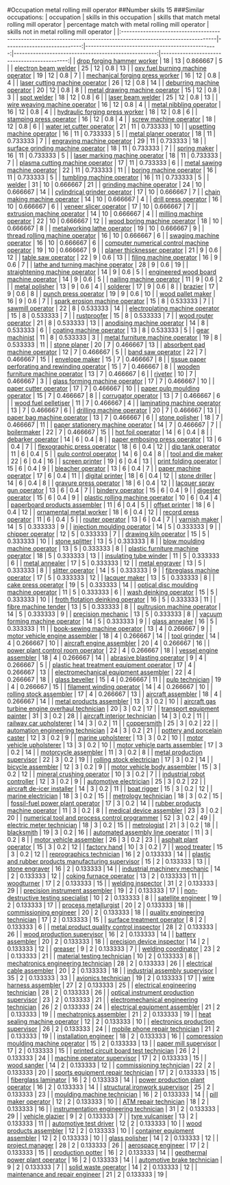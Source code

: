 #Occupation metal rolling mill operator
##Number skills 15
###Similar occupations:
| occupation                                                                                                      |   skills in this occupation |   skills that match metal rolling mill operator |   percentage match with metal rolling mill operator |   skills not in metal rolling mill operator |
|:----------------------------------------------------------------------------------------------------------------|----------------------------:|------------------------------------------------:|----------------------------------------------------:|--------------------------------------------:|
| [drop forging hammer worker](drop_forging_hammer_worker.md)                                                     |                          18 |                                              13 |                                            0.866667 |                                           5 |
| [electron beam welder](electron_beam_welder.md)                                                                 |                          25 |                                              12 |                                            0.8      |                                          13 |
| [oxy fuel burning machine operator](oxy_fuel_burning_machine_operator.md)                                       |                          19 |                                              12 |                                            0.8      |                                           7 |
| [mechanical forging press worker](mechanical_forging_press_worker.md)                                           |                          16 |                                              12 |                                            0.8      |                                           4 |
| [laser cutting machine operator](laser_cutting_machine_operator.md)                                             |                          26 |                                              12 |                                            0.8      |                                          14 |
| [deburring machine operator](deburring_machine_operator.md)                                                     |                          20 |                                              12 |                                            0.8      |                                           8 |
| [metal drawing machine operator](metal_drawing_machine_operator.md)                                             |                          15 |                                              12 |                                            0.8      |                                           3 |
| [spot welder](spot_welder.md)                                                                                   |                          18 |                                              12 |                                            0.8      |                                           6 |
| [laser beam welder](laser_beam_welder.md)                                                                       |                          25 |                                              12 |                                            0.8      |                                          13 |
| [wire weaving machine operator](wire_weaving_machine_operator.md)                                               |                          16 |                                              12 |                                            0.8      |                                           4 |
| [metal nibbling operator](metal_nibbling_operator.md)                                                           |                          16 |                                              12 |                                            0.8      |                                           4 |
| [hydraulic forging press worker](hydraulic_forging_press_worker.md)                                             |                          18 |                                              12 |                                            0.8      |                                           6 |
| [stamping press operator](stamping_press_operator.md)                                                           |                          16 |                                              12 |                                            0.8      |                                           4 |
| [screw machine operator](screw_machine_operator.md)                                                             |                          18 |                                              12 |                                            0.8      |                                           6 |
| [water jet cutter operator](water_jet_cutter_operator.md)                                                       |                          21 |                                              11 |                                            0.733333 |                                          10 |
| [upsetting machine operator](upsetting_machine_operator.md)                                                     |                          16 |                                              11 |                                            0.733333 |                                           5 |
| [metal planer operator](metal_planer_operator.md)                                                               |                          18 |                                              11 |                                            0.733333 |                                           7 |
| [engraving machine operator](engraving_machine_operator.md)                                                     |                          29 |                                              11 |                                            0.733333 |                                          18 |
| [surface grinding machine operator](surface_grinding_machine_operator.md)                                       |                          18 |                                              11 |                                            0.733333 |                                           7 |
| [spring maker](spring_maker.md)                                                                                 |                          16 |                                              11 |                                            0.733333 |                                           5 |
| [laser marking machine operator](laser_marking_machine_operator.md)                                             |                          18 |                                              11 |                                            0.733333 |                                           7 |
| [plasma cutting machine operator](plasma_cutting_machine_operator.md)                                           |                          17 |                                              11 |                                            0.733333 |                                           6 |
| [metal sawing machine operator](metal_sawing_machine_operator.md)                                               |                          22 |                                              11 |                                            0.733333 |                                          11 |
| [boring machine operator](boring_machine_operator.md)                                                           |                          16 |                                              11 |                                            0.733333 |                                           5 |
| [tumbling machine operator](tumbling_machine_operator.md)                                                       |                          16 |                                              11 |                                            0.733333 |                                           5 |
| [welder](welder.md)                                                                                             |                          31 |                                              10 |                                            0.666667 |                                          21 |
| [grinding machine operator](grinding_machine_operator.md)                                                       |                          24 |                                              10 |                                            0.666667 |                                          14 |
| [cylindrical grinder operator](cylindrical_grinder_operator.md)                                                 |                          17 |                                              10 |                                            0.666667 |                                           7 |
| [chain making machine operator](chain_making_machine_operator.md)                                               |                          14 |                                              10 |                                            0.666667 |                                           4 |
| [drill press operator](drill_press_operator.md)                                                                 |                          16 |                                              10 |                                            0.666667 |                                           6 |
| [veneer slicer operator](veneer_slicer_operator.md)                                                             |                          17 |                                              10 |                                            0.666667 |                                           7 |
| [extrusion machine operator](extrusion_machine_operator.md)                                                     |                          14 |                                              10 |                                            0.666667 |                                           4 |
| [milling machine operator](milling_machine_operator.md)                                                         |                          22 |                                              10 |                                            0.666667 |                                          12 |
| [wood boring machine operator](wood_boring_machine_operator.md)                                                 |                          18 |                                              10 |                                            0.666667 |                                           8 |
| [metalworking lathe operator](metalworking_lathe_operator.md)                                                   |                          19 |                                              10 |                                            0.666667 |                                           9 |
| [thread rolling machine operator](thread_rolling_machine_operator.md)                                           |                          16 |                                              10 |                                            0.666667 |                                           6 |
| [swaging machine operator](swaging_machine_operator.md)                                                         |                          16 |                                              10 |                                            0.666667 |                                           6 |
| [computer numerical control machine operator](computer_numerical_control_machine_operator.md)                   |                          19 |                                              10 |                                            0.666667 |                                           9 |
| [planer thicknesser operator](planer_thicknesser_operator.md)                                                   |                          21 |                                               9 |                                            0.6      |                                          12 |
| [table saw operator](table_saw_operator.md)                                                                     |                          22 |                                               9 |                                            0.6      |                                          13 |
| [filing machine operator](filing_machine_operator.md)                                                           |                          16 |                                               9 |                                            0.6      |                                           7 |
| [lathe and turning machine operator](lathe_and_turning_machine_operator.md)                                     |                          28 |                                               9 |                                            0.6      |                                          19 |
| [straightening machine operator](straightening_machine_operator.md)                                             |                          14 |                                               9 |                                            0.6      |                                           5 |
| [engineered wood board machine operator](engineered_wood_board_machine_operator.md)                             |                          14 |                                               9 |                                            0.6      |                                           5 |
| [nailing machine operator](nailing_machine_operator.md)                                                         |                          11 |                                               9 |                                            0.6      |                                           2 |
| [metal polisher](metal_polisher.md)                                                                             |                          13 |                                               9 |                                            0.6      |                                           4 |
| [solderer](solderer.md)                                                                                         |                          17 |                                               9 |                                            0.6      |                                           8 |
| [brazier](brazier.md)                                                                                           |                          17 |                                               9 |                                            0.6      |                                           8 |
| [punch press operator](punch_press_operator.md)                                                                 |                          19 |                                               9 |                                            0.6      |                                          10 |
| [wood pallet maker](wood_pallet_maker.md)                                                                       |                          16 |                                               9 |                                            0.6      |                                           7 |
| [spark erosion machine operator](spark_erosion_machine_operator.md)                                             |                          15 |                                               8 |                                            0.533333 |                                           7 |
| [sawmill operator](sawmill_operator.md)                                                                         |                          22 |                                               8 |                                            0.533333 |                                          14 |
| [electroplating machine operator](electroplating_machine_operator.md)                                           |                          15 |                                               8 |                                            0.533333 |                                           7 |
| [rustproofer](rustproofer.md)                                                                                   |                          15 |                                               8 |                                            0.533333 |                                           7 |
| [wood router operator](wood_router_operator.md)                                                                 |                          21 |                                               8 |                                            0.533333 |                                          13 |
| [anodising machine operator](anodising_machine_operator.md)                                                     |                          14 |                                               8 |                                            0.533333 |                                           6 |
| [coating machine operator](coating_machine_operator.md)                                                         |                          13 |                                               8 |                                            0.533333 |                                           5 |
| [gear machinist](gear_machinist.md)                                                                             |                          11 |                                               8 |                                            0.533333 |                                           3 |
| [metal furniture machine operator](metal_furniture_machine_operator.md)                                         |                          19 |                                               8 |                                            0.533333 |                                          11 |
| [stone planer](stone_planer.md)                                                                                 |                          20 |                                               7 |                                            0.466667 |                                          13 |
| [absorbent pad machine operator](absorbent_pad_machine_operator.md)                                             |                          12 |                                               7 |                                            0.466667 |                                           5 |
| [band saw operator](band_saw_operator.md)                                                                       |                          22 |                                               7 |                                            0.466667 |                                          15 |
| [envelope maker](envelope_maker.md)                                                                             |                          15 |                                               7 |                                            0.466667 |                                           8 |
| [tissue paper perforating and rewinding operator](tissue_paper_perforating_and_rewinding_operator.md)           |                          15 |                                               7 |                                            0.466667 |                                           8 |
| [wooden furniture machine operator](wooden_furniture_machine_operator.md)                                       |                          13 |                                               7 |                                            0.466667 |                                           6 |
| [riveter](riveter.md)                                                                                           |                          10 |                                               7 |                                            0.466667 |                                           3 |
| [glass forming machine operator](glass_forming_machine_operator.md)                                             |                          17 |                                               7 |                                            0.466667 |                                          10 |
| [paper cutter operator](paper_cutter_operator.md)                                                               |                          17 |                                               7 |                                            0.466667 |                                          10 |
| [paper pulp moulding operator](paper_pulp_moulding_operator.md)                                                 |                          15 |                                               7 |                                            0.466667 |                                           8 |
| [corrugator operator](corrugator_operator.md)                                                                   |                          13 |                                               7 |                                            0.466667 |                                           6 |
| [wood fuel pelletiser](wood_fuel_pelletiser.md)                                                                 |                          11 |                                               7 |                                            0.466667 |                                           4 |
| [laminating machine operator](laminating_machine_operator.md)                                                   |                          13 |                                               7 |                                            0.466667 |                                           6 |
| [drilling machine operator](drilling_machine_operator.md)                                                       |                          20 |                                               7 |                                            0.466667 |                                          13 |
| [paper bag machine operator](paper_bag_machine_operator.md)                                                     |                          13 |                                               7 |                                            0.466667 |                                           6 |
| [stone polisher](stone_polisher.md)                                                                             |                          18 |                                               7 |                                            0.466667 |                                          11 |
| [paper stationery machine operator](paper_stationery_machine_operator.md)                                       |                          14 |                                               7 |                                            0.466667 |                                           7 |
| [boilermaker](boilermaker.md)                                                                                   |                          22 |                                               7 |                                            0.466667 |                                          15 |
| [hot foil operator](hot_foil_operator.md)                                                                       |                          14 |                                               6 |                                            0.4      |                                           8 |
| [debarker operator](debarker_operator.md)                                                                       |                          14 |                                               6 |                                            0.4      |                                           8 |
| [paper embosing press operator](paper_embosing_press_operator.md)                                               |                          13 |                                               6 |                                            0.4      |                                           7 |
| [flexographic press operator](flexographic_press_operator.md)                                                   |                          18 |                                               6 |                                            0.4      |                                          12 |
| [dip tank operator](dip_tank_operator.md)                                                                       |                          11 |                                               6 |                                            0.4      |                                           5 |
| [pulp control operator](pulp_control_operator.md)                                                               |                          14 |                                               6 |                                            0.4      |                                           8 |
| [tool and die maker](tool_and_die_maker.md)                                                                     |                          22 |                                               6 |                                            0.4      |                                          16 |
| [screen printer](screen_printer.md)                                                                             |                          19 |                                               6 |                                            0.4      |                                          13 |
| [print folding operator](print_folding_operator.md)                                                             |                          15 |                                               6 |                                            0.4      |                                           9 |
| [bleacher operator](bleacher_operator.md)                                                                       |                          13 |                                               6 |                                            0.4      |                                           7 |
| [paper machine operator](paper_machine_operator.md)                                                             |                          17 |                                               6 |                                            0.4      |                                          11 |
| [digital printer](digital_printer.md)                                                                           |                          18 |                                               6 |                                            0.4      |                                          12 |
| [stone driller](stone_driller.md)                                                                               |                          14 |                                               6 |                                            0.4      |                                           8 |
| [gravure press operator](gravure_press_operator.md)                                                             |                          18 |                                               6 |                                            0.4      |                                          12 |
| [lacquer spray gun operator](lacquer_spray_gun_operator.md)                                                     |                          13 |                                               6 |                                            0.4      |                                           7 |
| [bindery operator](bindery_operator.md)                                                                         |                          15 |                                               6 |                                            0.4      |                                           9 |
| [digester operator](digester_operator.md)                                                                       |                          15 |                                               6 |                                            0.4      |                                           9 |
| [plastic rolling machine operator](plastic_rolling_machine_operator.md)                                         |                          10 |                                               6 |                                            0.4      |                                           4 |
| [paperboard products assembler](paperboard_products_assembler.md)                                               |                          11 |                                               6 |                                            0.4      |                                           5 |
| [offset printer](offset_printer.md)                                                                             |                          18 |                                               6 |                                            0.4      |                                          12 |
| [ornamental metal worker](ornamental_metal_worker.md)                                                           |                          18 |                                               6 |                                            0.4      |                                          12 |
| [record press operator](record_press_operator.md)                                                               |                          11 |                                               6 |                                            0.4      |                                           5 |
| [router operator](router_operator.md)                                                                           |                          13 |                                               6 |                                            0.4      |                                           7 |
| [varnish maker](varnish_maker.md)                                                                               |                          14 |                                               5 |                                            0.333333 |                                           9 |
| [injection moulding operator](injection_moulding_operator.md)                                                   |                          14 |                                               5 |                                            0.333333 |                                           9 |
| [chipper operator](chipper_operator.md)                                                                         |                          12 |                                               5 |                                            0.333333 |                                           7 |
| [drawing kiln operator](drawing_kiln_operator.md)                                                               |                          15 |                                               5 |                                            0.333333 |                                          10 |
| [stone splitter](stone_splitter.md)                                                                             |                          13 |                                               5 |                                            0.333333 |                                           8 |
| [blow moulding machine operator](blow_moulding_machine_operator.md)                                             |                          13 |                                               5 |                                            0.333333 |                                           8 |
| [plastic furniture machine operator](plastic_furniture_machine_operator.md)                                     |                          18 |                                               5 |                                            0.333333 |                                          13 |
| [insulating tube winder](insulating_tube_winder.md)                                                             |                          11 |                                               5 |                                            0.333333 |                                           6 |
| [metal annealer](metal_annealer.md)                                                                             |                          17 |                                               5 |                                            0.333333 |                                          12 |
| [metal engraver](metal_engraver.md)                                                                             |                          13 |                                               5 |                                            0.333333 |                                           8 |
| [slitter operator](slitter_operator.md)                                                                         |                          14 |                                               5 |                                            0.333333 |                                           9 |
| [fibreglass machine operator](fibreglass_machine_operator.md)                                                   |                          17 |                                               5 |                                            0.333333 |                                          12 |
| [lacquer maker](lacquer_maker.md)                                                                               |                          13 |                                               5 |                                            0.333333 |                                           8 |
| [cake press operator](cake_press_operator.md)                                                                   |                          19 |                                               5 |                                            0.333333 |                                          14 |
| [optical disc moulding machine operator](optical_disc_moulding_machine_operator.md)                             |                          11 |                                               5 |                                            0.333333 |                                           6 |
| [wash deinking operator](wash_deinking_operator.md)                                                             |                          15 |                                               5 |                                            0.333333 |                                          10 |
| [froth flotation deinking operator](froth_flotation_deinking_operator.md)                                       |                          16 |                                               5 |                                            0.333333 |                                          11 |
| [fibre machine tender](fibre_machine_tender.md)                                                                 |                          13 |                                               5 |                                            0.333333 |                                           8 |
| [pultrusion machine operator](pultrusion_machine_operator.md)                                                   |                          14 |                                               5 |                                            0.333333 |                                           9 |
| [precision mechanic](precision_mechanic.md)                                                                     |                          13 |                                               5 |                                            0.333333 |                                           8 |
| [vacuum forming machine operator](vacuum_forming_machine_operator.md)                                           |                          14 |                                               5 |                                            0.333333 |                                           9 |
| [glass annealer](glass_annealer.md)                                                                             |                          16 |                                               5 |                                            0.333333 |                                          11 |
| [book-sewing machine operator](book-sewing_machine_operator.md)                                                 |                          13 |                                               4 |                                            0.266667 |                                           9 |
| [motor vehicle engine assembler](motor_vehicle_engine_assembler.md)                                             |                          18 |                                               4 |                                            0.266667 |                                          14 |
| [tool grinder](tool_grinder.md)                                                                                 |                          14 |                                               4 |                                            0.266667 |                                          10 |
| [aircraft engine assembler](aircraft_engine_assembler.md)                                                       |                          20 |                                               4 |                                            0.266667 |                                          16 |
| [power plant control room operator](power_plant_control_room_operator.md)                                       |                          22 |                                               4 |                                            0.266667 |                                          18 |
| [vessel engine assembler](vessel_engine_assembler.md)                                                           |                          18 |                                               4 |                                            0.266667 |                                          14 |
| [abrasive blasting operator](abrasive_blasting_operator.md)                                                     |                           9 |                                               4 |                                            0.266667 |                                           5 |
| [plastic heat treatment equipment operator](plastic_heat_treatment_equipment_operator.md)                       |                          17 |                                               4 |                                            0.266667 |                                          13 |
| [electromechanical equipment assembler](electromechanical_equipment_assembler.md)                               |                          22 |                                               4 |                                            0.266667 |                                          18 |
| [glass beveller](glass_beveller.md)                                                                             |                          15 |                                               4 |                                            0.266667 |                                          11 |
| [pulp technician](pulp_technician.md)                                                                           |                          19 |                                               4 |                                            0.266667 |                                          15 |
| [filament winding operator](filament_winding_operator.md)                                                       |                          14 |                                               4 |                                            0.266667 |                                          10 |
| [rolling stock assembler](rolling_stock_assembler.md)                                                           |                          17 |                                               4 |                                            0.266667 |                                          13 |
| [aircraft assembler](aircraft_assembler.md)                                                                     |                          18 |                                               4 |                                            0.266667 |                                          14 |
| [metal products assembler](metal_products_assembler.md)                                                         |                          13 |                                               3 |                                            0.2      |                                          10 |
| [aircraft gas turbine engine overhaul technician](aircraft_gas_turbine_engine_overhaul_technician.md)           |                          20 |                                               3 |                                            0.2      |                                          17 |
| [transport equipment painter](transport_equipment_painter.md)                                                   |                          31 |                                               3 |                                            0.2      |                                          28 |
| [aircraft interior technician](aircraft_interior_technician.md)                                                 |                          14 |                                               3 |                                            0.2      |                                          11 |
| [railway car upholsterer](railway_car_upholsterer.md)                                                           |                          14 |                                               3 |                                            0.2      |                                          11 |
| [coppersmith](coppersmith.md)                                                                                   |                          25 |                                               3 |                                            0.2      |                                          22 |
| [automation engineering technician](automation_engineering_technician.md)                                       |                          24 |                                               3 |                                            0.2      |                                          21 |
| [pottery and porcelain caster](pottery_and_porcelain_caster.md)                                                 |                          12 |                                               3 |                                            0.2      |                                           9 |
| [marine upholsterer](marine_upholsterer.md)                                                                     |                          13 |                                               3 |                                            0.2      |                                          10 |
| [motor vehicle upholsterer](motor_vehicle_upholsterer.md)                                                       |                          13 |                                               3 |                                            0.2      |                                          10 |
| [motor vehicle parts assembler](motor_vehicle_parts_assembler.md)                                               |                          17 |                                               3 |                                            0.2      |                                          14 |
| [motorcycle assembler](motorcycle_assembler.md)                                                                 |                          11 |                                               3 |                                            0.2      |                                           8 |
| [metal production supervisor](metal_production_supervisor.md)                                                   |                          22 |                                               3 |                                            0.2      |                                          19 |
| [rolling stock electrician](rolling_stock_electrician.md)                                                       |                          17 |                                               3 |                                            0.2      |                                          14 |
| [bicycle assembler](bicycle_assembler.md)                                                                       |                          12 |                                               3 |                                            0.2      |                                           9 |
| [motor vehicle body assembler](motor_vehicle_body_assembler.md)                                                 |                          15 |                                               3 |                                            0.2      |                                          12 |
| [mineral crushing operator](mineral_crushing_operator.md)                                                       |                          10 |                                               3 |                                            0.2      |                                           7 |
| [industrial robot controller](industrial_robot_controller.md)                                                   |                          12 |                                               3 |                                            0.2      |                                           9 |
| [automotive electrician](automotive_electrician.md)                                                             |                          25 |                                               3 |                                            0.2      |                                          22 |
| [aircraft de-icer installer](aircraft_de-icer_installer.md)                                                     |                          14 |                                               3 |                                            0.2      |                                          11 |
| [boat rigger](boat_rigger.md)                                                                                   |                          15 |                                               3 |                                            0.2      |                                          12 |
| [marine electrician](marine_electrician.md)                                                                     |                          18 |                                               3 |                                            0.2      |                                          15 |
| [metrology technician](metrology_technician.md)                                                                 |                          18 |                                               3 |                                            0.2      |                                          15 |
| [fossil-fuel power plant operator](fossil-fuel_power_plant_operator.md)                                         |                          17 |                                               3 |                                            0.2      |                                          14 |
| [rubber products machine operator](rubber_products_machine_operator.md)                                         |                          11 |                                               3 |                                            0.2      |                                           8 |
| [medical device assembler](medical_device_assembler.md)                                                         |                          23 |                                               3 |                                            0.2      |                                          20 |
| [numerical tool and process control programmer](numerical_tool_and_process_control_programmer.md)               |                          52 |                                               3 |                                            0.2      |                                          49 |
| [electric meter technician](electric_meter_technician.md)                                                       |                          18 |                                               3 |                                            0.2      |                                          15 |
| [metrologist](metrologist.md)                                                                                   |                          21 |                                               3 |                                            0.2      |                                          18 |
| [blacksmith](blacksmith.md)                                                                                     |                          19 |                                               3 |                                            0.2      |                                          16 |
| [automated assembly line operator](automated_assembly_line_operator.md)                                         |                          11 |                                               3 |                                            0.2      |                                           8 |
| [motor vehicle assembler](motor_vehicle_assembler.md)                                                           |                          26 |                                               3 |                                            0.2      |                                          23 |
| [asphalt plant operator](asphalt_plant_operator.md)                                                             |                          15 |                                               3 |                                            0.2      |                                          12 |
| [factory hand](factory_hand.md)                                                                                 |                          10 |                                               3 |                                            0.2      |                                           7 |
| [wood treater](wood_treater.md)                                                                                 |                          15 |                                               3 |                                            0.2      |                                          12 |
| [reprographics technician](reprographics_technician.md)                                                         |                          16 |                                               2 |                                            0.133333 |                                          14 |
| [plastic and rubber products manufacturing supervisor](plastic_and_rubber_products_manufacturing_supervisor.md) |                          15 |                                               2 |                                            0.133333 |                                          13 |
| [stone engraver](stone_engraver.md)                                                                             |                          16 |                                               2 |                                            0.133333 |                                          14 |
| [industrial machinery mechanic](industrial_machinery_mechanic.md)                                               |                          14 |                                               2 |                                            0.133333 |                                          12 |
| [coking furnace operator](coking_furnace_operator.md)                                                           |                          13 |                                               2 |                                            0.133333 |                                          11 |
| [woodturner](woodturner.md)                                                                                     |                          17 |                                               2 |                                            0.133333 |                                          15 |
| [welding inspector](welding_inspector.md)                                                                       |                          31 |                                               2 |                                            0.133333 |                                          29 |
| [precision instrument assembler](precision_instrument_assembler.md)                                             |                          19 |                                               2 |                                            0.133333 |                                          17 |
| [non-destructive testing specialist](non-destructive_testing_specialist.md)                                     |                          10 |                                               2 |                                            0.133333 |                                           8 |
| [satellite engineer](satellite_engineer.md)                                                                     |                          19 |                                               2 |                                            0.133333 |                                          17 |
| [process metallurgist](process_metallurgist.md)                                                                 |                          20 |                                               2 |                                            0.133333 |                                          18 |
| [commissioning engineer](commissioning_engineer.md)                                                             |                          20 |                                               2 |                                            0.133333 |                                          18 |
| [quality engineering technician](quality_engineering_technician.md)                                             |                          17 |                                               2 |                                            0.133333 |                                          15 |
| [surface treatment operator](surface_treatment_operator.md)                                                     |                           8 |                                               2 |                                            0.133333 |                                           6 |
| [metal product quality control inspector](metal_product_quality_control_inspector.md)                           |                          28 |                                               2 |                                            0.133333 |                                          26 |
| [wood production supervisor](wood_production_supervisor.md)                                                     |                          16 |                                               2 |                                            0.133333 |                                          14 |
| [battery assembler](battery_assembler.md)                                                                       |                          20 |                                               2 |                                            0.133333 |                                          18 |
| [precision device inspector](precision_device_inspector.md)                                                     |                          14 |                                               2 |                                            0.133333 |                                          12 |
| [greaser](greaser.md)                                                                                           |                           9 |                                               2 |                                            0.133333 |                                           7 |
| [welding coordinator](welding_coordinator.md)                                                                   |                          23 |                                               2 |                                            0.133333 |                                          21 |
| [material testing technician](material_testing_technician.md)                                                   |                          10 |                                               2 |                                            0.133333 |                                           8 |
| [mechatronics engineering technician](mechatronics_engineering_technician.md)                                   |                          28 |                                               2 |                                            0.133333 |                                          26 |
| [electrical cable assembler](electrical_cable_assembler.md)                                                     |                          20 |                                               2 |                                            0.133333 |                                          18 |
| [industrial assembly supervisor](industrial_assembly_supervisor.md)                                             |                          35 |                                               2 |                                            0.133333 |                                          33 |
| [avionics technician](avionics_technician.md)                                                                   |                          19 |                                               2 |                                            0.133333 |                                          17 |
| [wire harness assembler](wire_harness_assembler.md)                                                             |                          27 |                                               2 |                                            0.133333 |                                          25 |
| [electrical engineering technician](electrical_engineering_technician.md)                                       |                          28 |                                               2 |                                            0.133333 |                                          26 |
| [optical instrument production supervisor](optical_instrument_production_supervisor.md)                         |                          23 |                                               2 |                                            0.133333 |                                          21 |
| [electromechanical engineering technician](electromechanical_engineering_technician.md)                         |                          26 |                                               2 |                                            0.133333 |                                          24 |
| [electrical equipment assembler](electrical_equipment_assembler.md)                                             |                          21 |                                               2 |                                            0.133333 |                                          19 |
| [mechatronics assembler](mechatronics_assembler.md)                                                             |                          21 |                                               2 |                                            0.133333 |                                          19 |
| [heat sealing machine operator](heat_sealing_machine_operator.md)                                               |                          12 |                                               2 |                                            0.133333 |                                          10 |
| [electronics production supervisor](electronics_production_supervisor.md)                                       |                          26 |                                               2 |                                            0.133333 |                                          24 |
| [mobile phone repair technician](mobile_phone_repair_technician.md)                                             |                          21 |                                               2 |                                            0.133333 |                                          19 |
| [installation engineer](installation_engineer.md)                                                               |                          18 |                                               2 |                                            0.133333 |                                          16 |
| [compression moulding machine operator](compression_moulding_machine_operator.md)                               |                          15 |                                               2 |                                            0.133333 |                                          13 |
| [paper mill supervisor](paper_mill_supervisor.md)                                                               |                          17 |                                               2 |                                            0.133333 |                                          15 |
| [printed circuit board test technician](printed_circuit_board_test_technician.md)                               |                          26 |                                               2 |                                            0.133333 |                                          24 |
| [machine operator supervisor](machine_operator_supervisor.md)                                                   |                          17 |                                               2 |                                            0.133333 |                                          15 |
| [wood sander](wood_sander.md)                                                                                   |                          14 |                                               2 |                                            0.133333 |                                          12 |
| [commissioning technician](commissioning_technician.md)                                                         |                          22 |                                               2 |                                            0.133333 |                                          20 |
| [sports equipment repair technician](sports_equipment_repair_technician.md)                                     |                          17 |                                               2 |                                            0.133333 |                                          15 |
| [fiberglass laminator](fiberglass_laminator.md)                                                                 |                          16 |                                               2 |                                            0.133333 |                                          14 |
| [power production plant operator](power_production_plant_operator.md)                                           |                          16 |                                               2 |                                            0.133333 |                                          14 |
| [structural ironwork supervisor](structural_ironwork_supervisor.md)                                             |                          25 |                                               2 |                                            0.133333 |                                          23 |
| [moulding machine technician](moulding_machine_technician.md)                                                   |                          16 |                                               2 |                                            0.133333 |                                          14 |
| [pill maker operator](pill_maker_operator.md)                                                                   |                          12 |                                               2 |                                            0.133333 |                                          10 |
| [ATM repair technician](ATM_repair_technician.md)                                                               |                          18 |                                               2 |                                            0.133333 |                                          16 |
| [instrumentation engineering technician](instrumentation_engineering_technician.md)                             |                          31 |                                               2 |                                            0.133333 |                                          29 |
| [vehicle glazier](vehicle_glazier.md)                                                                           |                           9 |                                               2 |                                            0.133333 |                                           7 |
| [tyre vulcaniser](tyre_vulcaniser.md)                                                                           |                          13 |                                               2 |                                            0.133333 |                                          11 |
| [automotive test driver](automotive_test_driver.md)                                                             |                          12 |                                               2 |                                            0.133333 |                                          10 |
| [wood products assembler](wood_products_assembler.md)                                                           |                          12 |                                               2 |                                            0.133333 |                                          10 |
| [container equipment assembler](container_equipment_assembler.md)                                               |                          12 |                                               2 |                                            0.133333 |                                          10 |
| [glass polisher](glass_polisher.md)                                                                             |                          14 |                                               2 |                                            0.133333 |                                          12 |
| [project manager](project_manager.md)                                                                           |                          28 |                                               2 |                                            0.133333 |                                          26 |
| [aerospace engineer](aerospace_engineer.md)                                                                     |                          17 |                                               2 |                                            0.133333 |                                          15 |
| [production potter](production_potter.md)                                                                       |                          16 |                                               2 |                                            0.133333 |                                          14 |
| [geothermal power plant operator](geothermal_power_plant_operator.md)                                           |                          16 |                                               2 |                                            0.133333 |                                          14 |
| [automotive brake technician](automotive_brake_technician.md)                                                   |                           9 |                                               2 |                                            0.133333 |                                           7 |
| [solid waste operator](solid_waste_operator.md)                                                                 |                          14 |                                               2 |                                            0.133333 |                                          12 |
| [maintenance and repair engineer](maintenance_and_repair_engineer.md)                                           |                          21 |                                               2 |                                            0.133333 |                                          19 |
